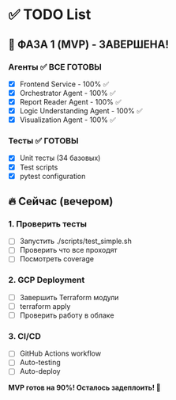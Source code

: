 # ✅ TODO List

## 🎉 ФАЗА 1 (MVP) - ЗАВЕРШЕНА!

### Агенты ✅ ВСЕ ГОТОВЫ
- [x] Frontend Service - 100% ✅
- [x] Orchestrator Agent - 100% ✅
- [x] Report Reader Agent - 100% ✅
- [x] Logic Understanding Agent - 100% ✅
- [x] Visualization Agent - 100% ✅

### Тесты ✅ ГОТОВЫ
- [x] Unit тесты (34 базовых)
- [x] Test scripts
- [x] pytest configuration

## 🔥 Сейчас (вечером)

### 1. Проверить тесты
- [ ] Запустить ./scripts/test_simple.sh
- [ ] Проверить что все проходят
- [ ] Посмотреть coverage

### 2. GCP Deployment
- [ ] Завершить Terraform модули
- [ ] terraform apply
- [ ] Проверить работу в облаке

### 3. CI/CD
- [ ] GitHub Actions workflow
- [ ] Auto-testing
- [ ] Auto-deploy

**MVP готов на 90%! Осталось задеплоить! 🎊**
